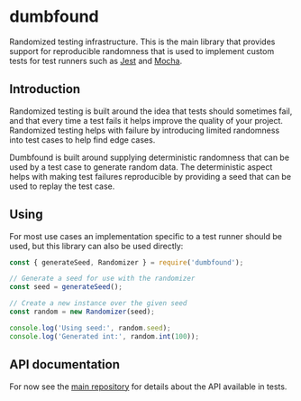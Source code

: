 # dumbfound

Randomized testing infrastructure. This is the main library that provides
support for reproducible randomness that is used to implement custom tests
for test runners such as [Jest][jest] and [Mocha][mocha].

## Introduction

Randomized testing is built around the idea that tests should sometimes fail,
and that every time a test fails it helps improve the quality of your project.
Randomized testing helps with failure by introducing limited randomness into
test cases to help find edge cases.

Dumbfound is built around supplying deterministic randomness that can be used
by a test case to generate random data. The deterministic aspect helps with
making test failures reproducible by providing a seed that can be used to
replay the test case.

## Using

For most use cases an implementation specific to a test runner should be used,
but this library can also be used directly:

```javascript
const { generateSeed, Randomizer } = require('dumbfound');

// Generate a seed for use with the randomizer
const seed = generateSeed();

// Create a new instance over the given seed
const random = new Randomizer(seed);

console.log('Using seed:', random.seed);
console.log('Generated int:', random.int(100));
```

## API documentation

For now see the [main repository][repo] for details about the API available
in tests.

[jest]: https://github.com/aholstenson/dumbfound/tree/master/packages/jest
[mocha]:https://github.com/aholstenson/dumbfound/tree/master/packages/mocha
[repo]: https://github.com/aholstenson/dumbfound/
